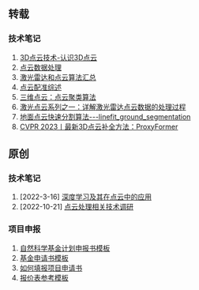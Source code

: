 ## 转载

### 技术笔记

1. [3D点云技术-认识3D点云](https://zhuanlan.zhihu.com/p/647670279)
1. [点云数据处理](https://zhuanlan.zhihu.com/p/498892147)
1. [激光雷达和点云算法汇总](https://zhuanlan.zhihu.com/p/642478746)
1. [点云配准综述](https://zhuanlan.zhihu.com/p/91275450)
1. [三维点云：点云聚类算法](https://zhuanlan.zhihu.com/p/663822053)
2. [激光点云系列之一：详解激光雷达点云数据的处理过程](https://zhuanlan.zhihu.com/p/608099266)
3. [地面点云快速分割算法---linefit_ground_segmentation](https://zhuanlan.zhihu.com/p/123220950)
4. [CVPR 2023丨最新3D点云补全方法：ProxyFormer](https://zhuanlan.zhihu.com/p/648163549)

## 原创

### 技术笔记

1. [2022-3-16] [深度学习及其在点云中的应用](./technical-reports/深度学习及其在点云中的应用.pptx)
1. [2022-10-21] [点云处理相关技术调研](./technical-reports/点云处理相关技术调研.docx)

### 项目申报

1. [自然科学基金计划申报书模板](https://drive.google.com/drive/folders/11yq8Zo_9piDUfTIQffNvuiPw5H7Br05o?usp=drive_link)
1. [基金申请书模板](https://drive.google.com/drive/folders/11yq8Zo_9piDUfTIQffNvuiPw5H7Br05o?usp=drive_link)
1. [如何填报项目申请书](https://drive.google.com/drive/folders/11yq8Zo_9piDUfTIQffNvuiPw5H7Br05o?usp=drive_link)
1. [报价表参考模板](https://drive.google.com/drive/folders/11yq8Zo_9piDUfTIQffNvuiPw5H7Br05o?usp=drive_link)
